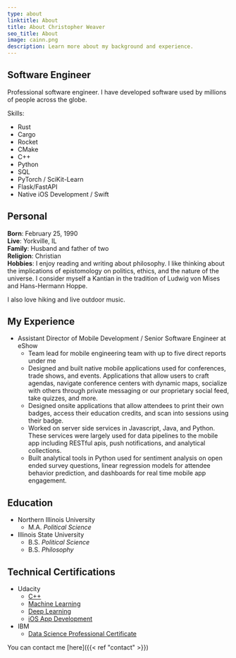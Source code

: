 ```yaml
---
type: about
linktitle: About
title: About Christopher Weaver
seo_title: About
image: cainn.png
description: Learn more about my background and experience.
---
```


## Software Engineer

Professional software engineer. I have developed software used by millions of people across the globe. 

Skills:

* Rust
* Cargo
* Rocket
* CMake
* C++ 
* Python
* SQL
* PyTorch / SciKit-Learn
* Flask/FastAPI
* Native iOS Development / Swift

## Personal

**Born**: February 25, 1990  
**Live**: Yorkville, IL  
**Family**: Husband and father of two  
**Religion**: Christian  
**Hobbies**: I enjoy reading and writing about philosophy. I like thinking about the implications of epistomology on politics, ethics, and the nature of the universe. I consider myself a Kantian in the tradition of Ludwig von Mises and Hans-Hermann Hoppe. 

I also love hiking and live outdoor music.

## My Experience

* Assistant Director of Mobile Development / Senior Software Engineer at eShow
    * Team lead for mobile engineering team with up to five direct reports under me
    * Designed and built native mobile applications used for conferences, trade shows, and events. Applications that allow users to craft agendas, navigate conference centers with dynamic maps, socialize with others through private messaging or our proprietary social feed, take quizzes, and more.
    * Designed onsite applications that allow attendees to print their own badges, access their education credits, and scan into sessions using their badge.
    * Worked on server side services in Javascript, Java, and Python. These services were largely used for data pipelines to the mobile app including RESTful apis, push notifications, and analytical collections.
    * Built analytical tools in Python used for sentiment analysis on open ended survey questions, linear regression models for attendee behavior prediction, and dashboards for real time mobile app engagement.

## Education

* Northern Illinois University
    * M.A. *Political Science*
* Illinois State University
    * B.S. *Political Science*
    * B.S. *Philosophy*

## Technical Certifications

* Udacity
    * [C++](https://www.udacity.com/course/c-plus-plus-nanodegree--nd213)
    * [Machine Learning](https://www.udacity.com/course/aws-machine-learning-engineer-nanodegree--nd189)
    * [Deep Learning](https://www.udacity.com/course/deep-learning-nanodegree--nd101)
    * [iOS App Development](https://www.udacity.com/course/ios-developer-nanodegree--nd003)
* IBM
    * [Data Science Professional Certificate](https://www.coursera.org/professional-certificates/ibm-data-science?utm_medium=sem&utm_source=gg&utm_campaign=B2C_NAMER_ibm-data-science_ibm_FTCOF_professional-certificates_country-US-country-CA&campaignid=1876641588&adgroupid=117357906417&device=c&keyword=&matchtype=&network=g&devicemodel=&adposition=&creativeid=507196710149&hide_mobile_promo&gad_source=1&gclid=CjwKCAjwtqmwBhBVEiwAL-WAYaJA86A7LSJJM5htxnUh2NpGMNk6xa240vkj9siSPO_RRTMuK9c5mxoCBm4QAvD_BwE)

You can contact me [here]({{< ref "contact" >}})
